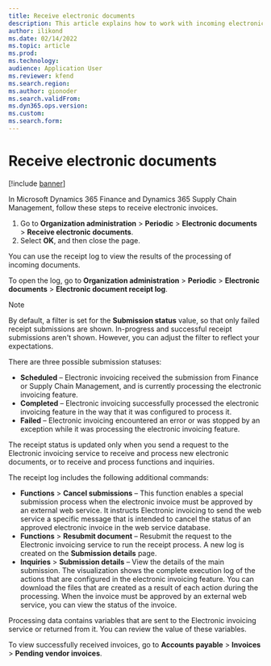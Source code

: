 ```yaml
---
title: Receive electronic documents
description: This article explains how to work with incoming electronic documents.
author: ilikond
ms.date: 02/14/2022
ms.topic: article
ms.prod: 
ms.technology: 
audience: Application User
ms.reviewer: kfend
ms.search.region: 
ms.author: gionoder
ms.search.validFrom: 
ms.dyn365.ops.version: 
ms.custom: 
ms.search.form: 
---
```


# Receive electronic documents 

[!include [banner](../../includes/banner.md)]

In Microsoft Dynamics 365 Finance and Dynamics 365 Supply Chain Management, follow these steps to receive electronic invoices.

1. Go to **Organization administration** \> **Periodic** \> **Electronic documents** \> **Receive electronic documents**.
2. Select **OK**, and then close the page.

You can use the receipt log to view the results of the processing of incoming documents.

To open the log, go to **Organization administration** \> **Periodic** \> **Electronic documents** \> **Electronic document receipt log**.

> [!NOTE]
> By default, a filter is set for the **Submission status** value, so that only failed receipt submissions are shown. In-progress and successful receipt submissions aren't shown. However, you can adjust the filter to reflect your expectations.

There are three possible submission statuses:

- **Scheduled** – Electronic invoicing received the submission from Finance or Supply Chain Management, and is currently processing the electronic invoicing feature.
- **Completed** – Electronic invoicing successfully processed the electronic invoicing feature in the way that it was configured to process it.
- **Failed** – Electronic invoicing encountered an error or was stopped by an exception while it was processing the electronic invoicing feature.

The receipt status is updated only when you send a request to the Electronic invoicing service to receive and process new electronic documents, or to receive and process functions and inquiries.

The receipt log includes the following additional commands:

- **Functions** \> **Cancel submissions** – This function enables a special submission process when the electronic invoice must be approved by an external web service. It instructs Electronic invoicing to send the web service a specific message that is intended to cancel the status of an approved electronic invoice in the web service database.
- **Functions** \> **Resubmit document** – Resubmit the request to the Electronic invoicing service to run the receipt process. A new log is created on the **Submission details** page. 
- **Inquiries** \> **Submission details** – View the details of the main submission. The visualization shows the complete execution log of the actions that are configured in the electronic invoicing feature. You can download the files that are created as a result of each action during the processing. When the invoice must be approved by an external web service, you can view the status of the invoice.

Processing data contains variables that are sent to the Electronic invoicing service or returned from it. You can review the value of these variables.

To view successfully received invoices, go to **Accounts payable** \> **Invoices** \> **Pending vendor invoices**.
